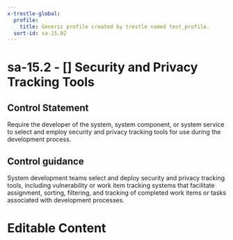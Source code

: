 ```yaml
---
x-trestle-global:
  profile:
    title: Generic profile created by trestle named test_profile.
  sort-id: sa-15.02
---
```


# sa-15.2 - \[\] Security and Privacy Tracking Tools

## Control Statement

Require the developer of the system, system component, or system service to select and employ security and privacy tracking tools for use during the development process.

## Control guidance

System development teams select and deploy security and privacy tracking tools, including vulnerability or work item tracking systems that facilitate assignment, sorting, filtering, and tracking of completed work items or tasks associated with development processes.

# Editable Content

<!-- Make additions and edits below -->
<!-- The above represents the contents of the control as received by the profile, prior to additions. -->
<!-- If the profile makes additions to the control, they will appear below. -->
<!-- The above markdown may not be edited but you may edit the content below, and/or introduce new additions to be made by the profile. -->
<!-- If there is a yaml header at the top, parameter values may be edited. Use --set-parameters to incorporate the changes during assembly. -->
<!-- The content here will then replace what is in the profile for this control, after running profile-assemble. -->
<!-- The current profile has no added parts for this control, but you may add new ones here. -->
<!-- Each addition must have a heading either of the form ## Control my_addition_name -->
<!-- or ## Part a. (where the a. refers to one of the control statement labels.) -->
<!-- "## Control" parts are new parts added after the statement part. -->
<!-- "## Part" parts are new parts added into the top-level statement part with that label. -->
<!-- Subparts may be added with nested hash levels of the form ### My Subpart Name -->
<!-- underneath the parent ## Control or ## Part being added -->
<!-- See https://ibm.github.io/compliance-trestle/tutorials/ssp_profile_catalog_authoring/ssp_profile_catalog_authoring for guidance. -->
